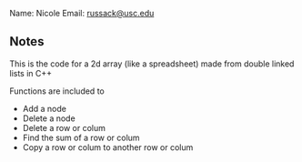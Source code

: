 
Name: Nicole
Email: russack@usc.edu

## Notes

  This is the code for a 2d array (like a spreadsheet) made from double linked lists in C++
  
  Functions are included to 
  - Add a node
  - Delete a node
  - Delete a row or colum
  - Find the sum of a row or colum
  - Copy a row or colum to another row or colum
  

 
